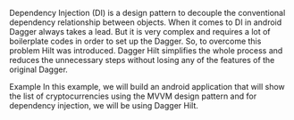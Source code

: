 Dependency Injection (DI) is a design pattern to decouple the conventional dependency relationship between objects.
When it comes to DI in android Dagger always takes a lead. But it is very complex and requires a lot of boilerplate codes in order to set up the Dagger.
So, to overcome this problem Hilt was introduced. Dagger Hilt simplifies the whole process and reduces the unnecessary steps without losing any of the features 
of the original Dagger.

Example
In this example, we will build an android application that will show the list of cryptocurrencies using the MVVM design pattern and for dependency injection, 
we will be using Dagger Hilt.
